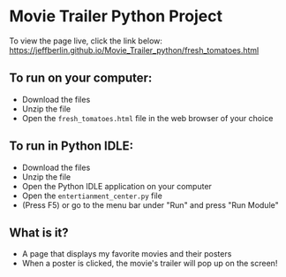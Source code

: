 # Movie Trailer Python Project
To view the page live, click the link below:
https://jeffberlin.github.io/Movie_Trailer_python/fresh_tomatoes.html

## To run on your computer:
* Download the files
* Unzip the file
* Open the `fresh_tomatoes.html` file in the web browser of your choice

## To run in Python IDLE:
* Download the files
* Unzip the file
* Open the Python IDLE application on your computer
* Open the `entertianment_center.py` file
* (Press F5) or go to the menu bar under "Run" and press "Run Module" 

## What is it?
* A page that displays my favorite movies and their posters
* When a poster is clicked, the movie's trailer will pop up on the screen!
